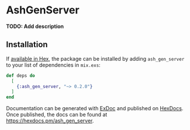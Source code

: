 # AshGenServer

**TODO: Add description**

## Installation

If [available in Hex](https://hex.pm/docs/publish), the package can be installed
by adding `ash_gen_server` to your list of dependencies in `mix.exs`:

```elixir
def deps do
  [
    {:ash_gen_server, "~> 0.2.0"}
  ]
end
```

Documentation can be generated with [ExDoc](https://github.com/elixir-lang/ex_doc)
and published on [HexDocs](https://hexdocs.pm). Once published, the docs can
be found at <https://hexdocs.pm/ash_gen_server>.

